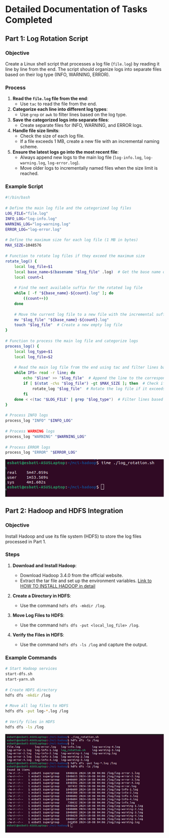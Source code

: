 
# Detailed Documentation of Tasks Completed

## Part 1: Log Rotation Script

### Objective
Create a Linux shell script that processes a log file (`file.log`) by reading it line by line from the end. The script should organize logs into separate files based on their log type (INFO, WARNING, ERROR).

### Process
1. **Read the `file.log` file from the end**:
   - Use `tac` to read the file from the end.
2. **Categorize each line into different log types**:
   - Use `grep` or `awk` to filter lines based on the log type.
3. **Save the categorized logs into separate files**:
   - Create separate files for INFO, WARNING, and ERROR logs.
4. **Handle file size limits**:
   - Check the size of each log file.
   - If a file exceeds 1 MB, create a new file with an incremental naming scheme.
5. **Ensure the latest logs go into the most recent file**:
   - Always append new logs to the main log file (`log-info.log`, `log-warning.log`, `log-error.log`).
   - Move older logs to incrementally named files when the size limit is reached.

### Example Script
```bash
#!/bin/bash

# Define the main log file and the categorized log files
LOG_FILE="file.log"
INFO_LOG="log-info.log"
WARNING_LOG="log-warning.log"
ERROR_LOG="log-error.log"

# Define the maximum size for each log file (1 MB in bytes)
MAX_SIZE=1048576

# Function to rotate log files if they exceed the maximum size
rotate_log() {
    local log_file=$1
    local base_name=$(basename "$log_file" .log)  # Get the base name of the log file
    local count=1

    # Find the next available suffix for the rotated log file
    while [ -f "${base_name}-${count}.log" ]; do
        ((count++))
    done

    # Move the current log file to a new file with the incremental suffix
    mv "$log_file" "${base_name}-${count}.log"
    touch "$log_file"  # Create a new empty log file
}

# Function to process the main log file and categorize logs
process_log() {
    local log_type=$1
    local log_file=$2

    # Read the main log file from the end using tac and filter lines based on the log type
    while IFS= read -r line; do
        echo "$line" >> "$log_file"  # Append the line to the corresponding log file
        if [ $(stat -c%s "$log_file") -gt $MAX_SIZE ]; then  # Check if the log file exceeds the maximum size
            rotate_log "$log_file"  # Rotate the log file if it exceeds the maximum size
        fi
    done < <(tac "$LOG_FILE" | grep "$log_type")  # Filter lines based on the log type
}

# Process INFO logs
process_log "INFO" "$INFO_LOG"

# Process WARNING logs
process_log "WARNING" "$WARNING_LOG"

# Process ERROR logs
process_log "ERROR" "$ERROR_LOG"
```
![Logo](./images/4.png)

## Part 2: Hadoop and HDFS Integration

### Objective
Install Hadoop and use its file system (HDFS) to store the log files processed in Part 1.

### Steps
1. **Download and Install Hadoop**:
   - Download Hadoop 3.4.0 from the official website.
   - Extract the tar file and set up the environment variables.
   [Link to HOW TO INSTALL HADOOP in detail](./Hadoop_Installation_Configuration_Documentation.md)

2. **Create a Directory in HDFS**:
   - Use the command `hdfs dfs -mkdir /log`.
3. **Move Log Files to HDFS**:
   - Use the command `hdfs dfs -put <local_log_file> /log`.
4. **Verify the Files in HDFS**:
   - Use the command `hdfs dfs -ls /log` and capture the output.

### Example Commands
```bash
# Start Hadoop services
start-dfs.sh
start-yarn.sh

# Create HDFS directory
hdfs dfs -mkdir /log

# Move all log files to HDFS
hdfs dfs -put log-*.log /log

# Verify files in HDFS
hdfs dfs -ls /log
```
![Logo](./images/5.png)
